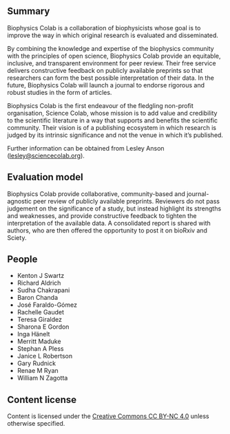 ## Summary

Biophysics Colab is a collaboration of biophysicists whose goal is to improve the way in which original research is evaluated and disseminated. 

By combining the knowledge and expertise of the biophysics community with the principles of open science, Biophysics Colab provide an equitable, inclusive, and transparent environment for peer review. Their free service delivers constructive feedback on publicly available preprints so that researchers can form the best possible interpretation of their data. In the future, Biophysics Colab will launch a journal to endorse rigorous and robust studies in the form of articles. 

Biophysics Colab is the first endeavour of the fledgling non-profit organisation, Science Colab, whose mission is to add value and credibility to the scientific literature in a way that supports and benefits the scientific community. Their vision is of a publishing ecosystem in which research is judged by its intrinsic significance and not the venue in which it’s published.

Further information can be obtained from Lesley Anson ([lesley@sciencecolab.org](mailto:lesley@sciencecolab.org)). 


## Evaluation model

Biophysics Colab provide collaborative, community-based and journal-agnostic peer review of publicly available preprints. Reviewers do not pass judgement on the significance of a study, but instead highlight its strengths and weaknesses, and provide constructive feedback to tighten the interpretation of the available data. A consolidated report is shared with authors, who are then offered the opportunity to post it on bioRxiv and Sciety.

## People

- Kenton J Swartz
- Richard Aldrich
- Sudha Chakrapani
- Baron Chanda
- José Faraldo-Gómez
- Rachelle Gaudet
- Teresa Giraldez
- Sharona E Gordon
- Inga Hänelt
- Merritt Maduke
- Stephan A Pless
- Janice L Robertson
- Gary Rudnick
- Renae M Ryan
- William N Zagotta

## Content license

Content is licensed under the [Creative Commons CC BY-NC 4.0](https://creativecommons.org/licenses/by-nc/4.0/) unless otherwise specified.
